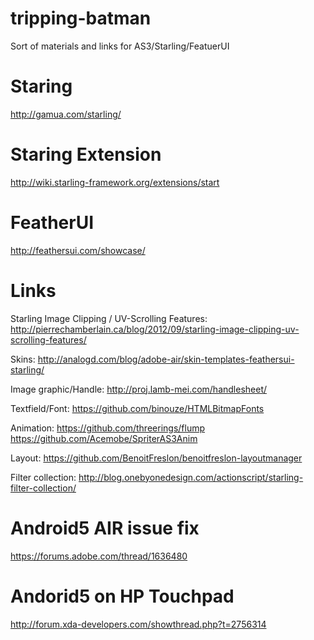 # tripping-batman
Sort of materials and links for AS3/Starling/FeatuerUI
# Staring
http://gamua.com/starling/
# Staring Extension
http://wiki.starling-framework.org/extensions/start
# FeatherUI
http://feathersui.com/showcase/

# Links

Starling Image Clipping / UV-Scrolling Features: http://pierrechamberlain.ca/blog/2012/09/starling-image-clipping-uv-scrolling-features/

Skins: http://analogd.com/blog/adobe-air/skin-templates-feathersui-starling/

Image graphic/Handle: http://proj.lamb-mei.com/handlesheet/

Textfield/Font: https://github.com/binouze/HTMLBitmapFonts

Animation: https://github.com/threerings/flump  https://github.com/Acemobe/SpriterAS3Anim

Layout: https://github.com/BenoitFreslon/benoitfreslon-layoutmanager

Filter collection: http://blog.onebyonedesign.com/actionscript/starling-filter-collection/

# Android5 AIR issue fix
https://forums.adobe.com/thread/1636480

# Andorid5 on HP Touchpad
http://forum.xda-developers.com/showthread.php?t=2756314




